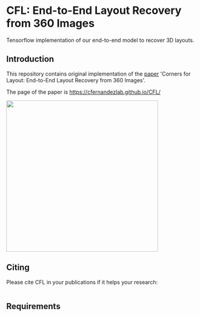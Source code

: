 # CFL: End-to-End Layout Recovery from 360 Images
Tensorflow implementation of our end-to-end model to recover 3D layouts.

## Introduction
This repository contains original implementation of the [paper]() 'Corners for Layout: End-to-End Layout Recovery from 360 Images'.

The page of the paper is https://cfernandezlab.github.io/CFL/ 

<img src='img/' width=400>

## Citing
Please cite CFL in your publications if it helps your research:
```

```

## Requirements
